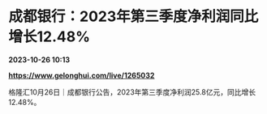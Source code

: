 # 成都银行：2023年第三季度净利润同比增长12.48%

**2023-10-26 10:13**

**https://www.gelonghui.com/live/1265032**

格隆汇10月26日｜成都银行公告，2023年第三季度净利润25.8亿元，同比增长12.48%。